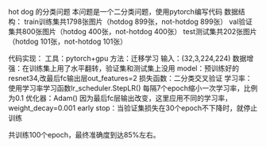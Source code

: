 hot dog 的分类问题
本问题是一个二分类问题，使用pytorch编写代码
数据结构：
  train训练集共1798张图片（hotdog 899张，not-hotdog 899张）
  val验证集共800张图片（hotdog 400张，not-hotdog 400张）
  test测试集共202张图片（hotdog 101张，not-hotdog 101张）

代码实现：
  工具：pytorch+gpu
  方法：迁移学习
  输入：(32,3,224,224)
  数据增强：在训练集上用了水平翻转，验证集和测试集上没用
  model：预训练好的resnet34,改最后fc输出层out_features=2
  损失函数：二分类交叉验证
  学习率：使用学习率学习函数lr_scheduler.StepLR() 每隔7个epoch缩小一次学习率，比例为0.1
  优化器：Adam() 因为最后fc层输出改变，这里应用不同的学习率，weight_decay=0.001
  early stop：当验证集损失在30个epoch不下降时，就停止训练
 
共训练100个epoch，最终准确度到达85%左右。




  
